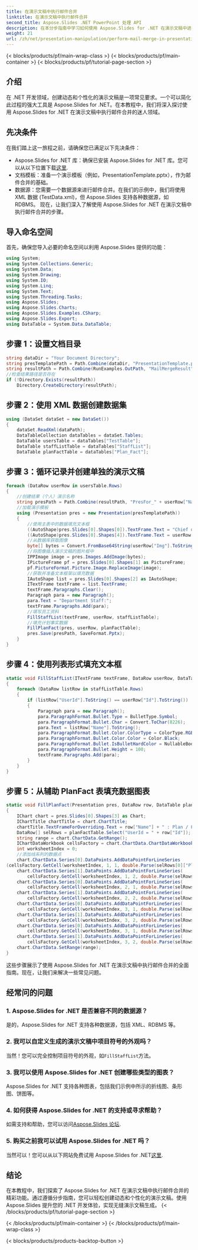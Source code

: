 ```yaml
---
title: 在演示文稿中执行邮件合并
linktitle: 在演示文稿中执行邮件合并
second_title: Aspose.Slides .NET PowerPoint 处理 API
description: 在本分步指南中学习如何使用 Aspose.Slides for .NET 在演示文稿中进行邮件合并。轻松创建动态、个性化的演示文稿。
weight: 21
url: /zh/net/presentation-manipulation/perform-mail-merge-in-presentations/
---
```


{< blocks/products/pf/main-wrap-class >}
{< blocks/products/pf/main-container >}
{< blocks/products/pf/tutorial-page-section >}

## 介绍
在 .NET 开发领域，创建动态和个性化的演示文稿是一项常见要求。一个可以简化此过程的强大工具是 Aspose.Slides for .NET。在本教程中，我们将深入探讨使用 Aspose.Slides for .NET 在演示文稿中执行邮件合并的迷人领域。
## 先决条件
在我们踏上这一旅程之前，请确保您已满足以下先决条件：
- Aspose.Slides for .NET 库：确保已安装 Aspose.Slides for .NET 库。您可以从以下位置下载[这里](https://releases.aspose.com/slides/net/).
- 文档模板：准备一个演示模板（例如，PresentationTemplate.pptx），作为邮件合并的基础。
- 数据源：您需要一个数据源来进行邮件合并。在我们的示例中，我们将使用 XML 数据 (TestData.xml)，但 Aspose.Slides 支持各种数据源，如 RDBMS。
现在，让我们深入了解使用 Aspose.Slides for .NET 在演示文稿中执行邮件合并的步骤。
## 导入命名空间
首先，确保您导入必要的命名空间以利用 Aspose.Slides 提供的功能：
```csharp
using System;
using System.Collections.Generic;
using System.Data;
using System.Drawing;
using System.IO;
using System.Linq;
using System.Text;
using System.Threading.Tasks;
using Aspose.Slides;
using Aspose.Slides.Charts;
using Aspose.Slides.Examples.CSharp;
using Aspose.Slides.Export;
using DataTable = System.Data.DataTable;
```
## 步骤 1：设置文档目录
```csharp
string dataDir = "Your Document Directory";
string presTemplatePath = Path.Combine(dataDir, "PresentationTemplate.pptx");
string resultPath = Path.Combine(RunExamples.OutPath, "MailMergeResult");
//检查结果路径是否存在
if (!Directory.Exists(resultPath))
    Directory.CreateDirectory(resultPath);
```
## 步骤 2：使用 XML 数据创建数据集
```csharp
using (DataSet dataSet = new DataSet())
{
    dataSet.ReadXml(dataPath);
    DataTableCollection dataTables = dataSet.Tables;
    DataTable usersTable = dataTables["TestTable"];
    DataTable staffListTable = dataTables["StaffList"];
    DataTable planFactTable = dataTables["Plan_Fact"];
```
## 步骤 3：循环记录并创建单独的演示文稿
```csharp
foreach (DataRow userRow in usersTable.Rows)
{
    //创建结果（个人）演示名称
    string presPath = Path.Combine(resultPath, "PresFor_" + userRow["Name"] + ".pptx");
    //加载演示模板
    using (Presentation pres = new Presentation(presTemplatePath))
    {
        //使用主表中的数据填充文本框
        ((AutoShape)pres.Slides[0].Shapes[0]).TextFrame.Text = "Chief of the department - " + userRow["Name"];
        ((AutoShape)pres.Slides[0].Shapes[4]).TextFrame.Text = userRow["Department"].ToString();
        //从数据库获取图像
        byte[] bytes = Convert.FromBase64String(userRow["Img"].ToString());
        //将图像插入演示文稿的图片框中
        IPPImage image = pres.Images.AddImage(bytes);
        IPictureFrame pf = pres.Slides[0].Shapes[1] as PictureFrame;
        pf.PictureFormat.Picture.Image.ReplaceImage(image);
        //获取并准备文本框架以填充数据
        IAutoShape list = pres.Slides[0].Shapes[2] as IAutoShape;
        ITextFrame textFrame = list.TextFrame;
        textFrame.Paragraphs.Clear();
        Paragraph para = new Paragraph();
        para.Text = "Department Staff:";
        textFrame.Paragraphs.Add(para);
        //填写员工资料
        FillStaffList(textFrame, userRow, staffListTable);
        //填充计划事实数据
        FillPlanFact(pres, userRow, planFactTable);
        pres.Save(presPath, SaveFormat.Pptx);
    }
}
```
## 步骤 4：使用列表形式填充文本框
```csharp
static void FillStaffList(ITextFrame textFrame, DataRow userRow, DataTable staffListTable)
{
    foreach (DataRow listRow in staffListTable.Rows)
    {
        if (listRow["UserId"].ToString() == userRow["Id"].ToString())
        {
            Paragraph para = new Paragraph();
            para.ParagraphFormat.Bullet.Type = BulletType.Symbol;
            para.ParagraphFormat.Bullet.Char = Convert.ToChar(8226);
            para.Text = listRow["Name"].ToString();
            para.ParagraphFormat.Bullet.Color.ColorType = ColorType.RGB;
            para.ParagraphFormat.Bullet.Color.Color = Color.Black;
            para.ParagraphFormat.Bullet.IsBulletHardColor = NullableBool.True;
            para.ParagraphFormat.Bullet.Height = 100;
            textFrame.Paragraphs.Add(para);
        }
    }
}
```
## 步骤 5：从辅助 PlanFact 表填充数据图表
```csharp
static void FillPlanFact(Presentation pres, DataRow row, DataTable planFactTable)
{
    IChart chart = pres.Slides[0].Shapes[3] as Chart;
    IChartTitle chartTitle = chart.ChartTitle;
    chartTitle.TextFrameForOverriding.Text = row["Name"] + " : Plan / Fact";
    DataRow[] selRows = planFactTable.Select("UserId = " + row["Id"]);
    string range = chart.ChartData.GetRange();
    IChartDataWorkbook cellsFactory = chart.ChartData.ChartDataWorkbook;
    int worksheetIndex = 0;
    //添加线系列的数据点
    chart.ChartData.Series[0].DataPoints.AddDataPointForLineSeries
(cellsFactory.GetCell(worksheetIndex, 1, 1, double.Parse(selRows[0]["PlanData"].ToString())));
    chart.ChartData.Series[1].DataPoints.AddDataPointForLineSeries(
        cellsFactory.GetCell(worksheetIndex, 1, 2, double.Parse(selRows[0]["FactData"].ToString())));
    chart.ChartData.Series[0].DataPoints.AddDataPointForLineSeries(
        cellsFactory.GetCell(worksheetIndex, 2, 1, double.Parse(selRows[1]["PlanData"].ToString())));
    chart.ChartData.Series[1].DataPoints.AddDataPointForLineSeries(
        cellsFactory.GetCell(worksheetIndex, 2, 2, double.Parse(selRows[1]["FactData"].ToString())));
    chart.ChartData.Series[0].DataPoints.AddDataPointForLineSeries(
        cellsFactory.GetCell(worksheetIndex, 3, 1, double.Parse(selRows[2]["PlanData"].ToString())));
    chart.ChartData.Series[1].DataPoints.AddDataPointForLineSeries(
        cellsFactory.GetCell(worksheetIndex, 3, 2, double.Parse(selRows[2]["FactData"].ToString())));
    chart.ChartData.Series[0].DataPoints.AddDataPointForLineSeries(
        cellsFactory.GetCell(worksheetIndex, 3, 1, double.Parse(selRows[3]["PlanData"].ToString())));
    chart.ChartData.Series[1].DataPoints.AddDataPointForLineSeries(
        cellsFactory.GetCell(worksheetIndex, 3, 2, double.Parse(selRows[3]["FactData"].ToString())));
    chart.ChartData.SetRange(range);
}
```
这些步骤展示了使用 Aspose.Slides for .NET 在演示文稿中执行邮件合并的全面指南。现在，让我们来解决一些常见问题。
## 经常问的问题
### 1. Aspose.Slides for .NET 是否兼容不同的数据源？
是的，Aspose.Slides for .NET 支持各种数据源，包括 XML、RDBMS 等。
### 2. 我可以自定义生成的演示文稿中项目符号的外观吗？
当然！您可以完全控制项目符号的外观，如`FillStaffList`方法。
### 3. 我可以使用 Aspose.Slides for .NET 创建哪些类型的图表？
Aspose.Slides for .NET 支持各种图表，包括我们示例中所示的折线图、条形图、饼图等。
### 4. 如何获得 Aspose.Slides for .NET 的支持或寻求帮助？
如需支持和帮助，您可以访问[Aspose.Slides 论坛](https://forum.aspose.com/c/slides/11).
### 5. 购买之前我可以试用 Aspose.Slides for .NET 吗？
当然可以！您可以从以下网站免费试用 Aspose.Slides for .NET[这里](https://releases.aspose.com/).
## 结论
在本教程中，我们探索了 Aspose.Slides for .NET 在演示文稿中执行邮件合并的精彩功能。通过遵循分步指南，您可以轻松创建动态和个性化的演示文稿。使用 Aspose.Slides 提升您的 .NET 开发体验，实现无缝演示文稿生成。
{< /blocks/products/pf/tutorial-page-section >}

{< /blocks/products/pf/main-container >}
{< /blocks/products/pf/main-wrap-class >}

{< blocks/products/products-backtop-button >}
